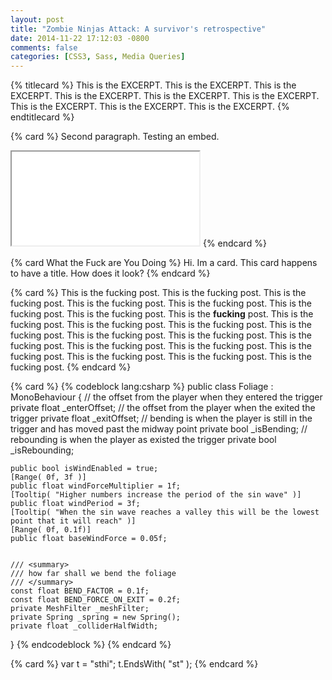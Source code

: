 ```yaml
---
layout: post
title: "Zombie Ninjas Attack: A survivor's retrospective"
date: 2014-11-22 17:12:03 -0800
comments: false
categories: [CSS3, Sass, Media Queries]
---
```






{% titlecard %}
This is the EXCERPT. This is the EXCERPT. This is the EXCERPT. This is the EXCERPT. This is the EXCERPT. This is the EXCERPT. This is the EXCERPT. This is the EXCERPT. This is the EXCERPT. 
{% endtitlecard %}

<!-- more -->


{% card %}
Second paragraph. Testing an embed.
<iframe src="//www.youtube.com/embed/iWxIM9U5gHo" allowfullscreen></iframe>
{% endcard %}


{% card What the Fuck are You Doing %}
Hi. Im a card. This card happens to have a title. How does it look?
{% endcard %}



{% card %}
This is the fucking post. This is the fucking post. This is the fucking post. This is the fucking post. This is the fucking post. This is the fucking post. This is the fucking post. This is the <b>fucking</b> post. This is the fucking post. This is the fucking post. This is the fucking post. This is the fucking post. This is the fucking post. This is the fucking post. This is the fucking post. This is the fucking post. This is the fucking post. This is the fucking post. This is the fucking post. This is the fucking post. This is the fucking post. 
{% endcard %}



{% card %}
{% codeblock lang:csharp %}
public class Foliage : MonoBehaviour
{
	// the offset from the player when they entered the trigger
	private float _enterOffset;
	// the offset from the player when the exited the trigger
	private float _exitOffset;
	// bending is when the player is still in the trigger and has moved past the midway point
	private bool _isBending;
	// rebounding is when the player as existed the trigger
	private bool _isRebounding;

	public bool isWindEnabled = true;
	[Range( 0f, 3f )]
	public float windForceMultiplier = 1f;
	[Tooltip( "Higher numbers increase the period of the sin wave" )]
	public float windPeriod = 3f;
	[Tooltip( "When the sin wave reaches a valley this will be the lowest point that it will reach" )]
	[Range( 0f, 0.1f)]
	public float baseWindForce = 0.05f;


	/// <summary>
	/// how far shall we bend the foliage
	/// </summary>
	const float BEND_FACTOR = 0.1f;
	const float BEND_FORCE_ON_EXIT = 0.2f;
	private MeshFilter _meshFilter;
	private Spring _spring = new Spring();
	private float _colliderHalfWidth;
}
{% endcodeblock %}
{% endcard %}


{% card %}
var t = "sthi";
t.EndsWith( "st" );
{% endcard %}